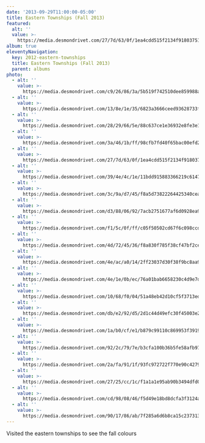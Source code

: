 ```yaml
---
date: '2013-09-29T11:00:00-05:00'
title: Eastern Townships (Fall 2013)
featured:
  alt: ''
  value: >-
    https://media.desmondrivet.com/27/7d/63/0f/1ea4cdd515f2134f918037519d3999dd94f8b8ce1ba14f1dd7be9305.jpg
album: true
eleventyNavigation:
  key: 2012-eastern-townships
  title: Eastern Townships (Fall 2013)
  parent: albums
photo:
  - alt: ''
    value: >-
      https://media.desmondrivet.com/c9/26/86/3a/5b519f742510dee859988a9da474c1dc303a8f9f3de6be4778c47a1d.jpg
  - alt: ''
    value: >-
      https://media.desmondrivet.com/13/8e/1e/35/6823a3666ceed93628733ffce538eb14bb11f131476d4e93ff2f4b2d.jpg
  - alt: ''
    value: >-
      https://media.desmondrivet.com/28/29/66/5e/88c637ce1e36932e8fe3e16bef2f0f4ee3048c0a5881fbe8b519f405.jpg
  - alt: ''
    value: >-
      https://media.desmondrivet.com/3a/46/1b/ff/98cfb7fd40f65bac00efd2f07aa1d3b5211c29e339c999a5701d8b1c.jpg
  - alt: ''
    value: >-
      https://media.desmondrivet.com/27/7d/63/0f/1ea4cdd515f2134f918037519d3999dd94f8b8ce1ba14f1dd7be9305.jpg
  - alt: ''
    value: >-
      https://media.desmondrivet.com/39/4e/4c/1e/11bdd915883366219c614791849245fd81151f4dda3db3297343511d.jpg
  - alt: ''
    value: >-
      https://media.desmondrivet.com/3c/9a/d7/45/f8a5d73822264425340cead0232340fff63bf0f5f22d5959ae6f16ee.jpg
  - alt: ''
    value: >-
      https://media.desmondrivet.com/d3/88/06/92/7acb2751677af6d0928ea964f89b8831319d199249a00ee9df7dd447.jpg
  - alt: ''
    value: >-
      https://media.desmondrivet.com/f1/5c/0f/ff/c05f50502cd67f6c098ccd233b2074ff05e35f74531a57728cb6f186.jpg
  - alt: ''
    value: >-
      https://media.desmondrivet.com/4d/72/45/36/f8a830f785f38cf47bf2ce6541b17aacb096c76a3d4445af7f35dd91.jpg
  - alt: ''
    value: >-
      https://media.desmondrivet.com/4e/ac/a0/14/2ff23037d30f38f9bc8aa902ae40e93a6862d7840f7323e155338e3a.jpg
  - alt: ''
    value: >-
      https://media.desmondrivet.com/4e/1e/0b/ec/76a01bab6658230c4d9e7d628f82d79eee5ed87d3b39e62503003aa5.jpg
  - alt: ''
    value: >-
      https://media.desmondrivet.com/10/68/f0/04/51a48eb42d10cf5f3713edf483bf635fe74497636bc39e672cf561a8.jpg
  - alt: ''
    value: >-
      https://media.desmondrivet.com/db/e2/92/d5/2d1c44d49efc30f45003e2c1b2762519f3c1b058af2be235e3335241.jpg
  - alt: ''
    value: >-
      https://media.desmondrivet.com/1a/b0/cf/e1/b879c99110c869953f391960c47df86cd01ed1d02ef178c1290e4717.jpg
  - alt: ''
    value: >-
      https://media.desmondrivet.com/92/2c/79/7e/b3cfa100b36b5fe58afb97d1824bc099df83a0103abf8cac3e042938.jpg
  - alt: ''
    value: >-
      https://media.desmondrivet.com/2a/fa/91/1f/93fc972722f770e90c42798528230f0a0ba933a5d975756f0b4e5a4a.jpg
  - alt: ''
    value: >-
      https://media.desmondrivet.com/27/25/cc/1c/f1a1a1e95ab90b3494dfd0699c52725ad02edb2c0b91a1f9359a7b51.jpg
  - alt: ''
    value: >-
      https://media.desmondrivet.com/cd/98/08/46/f5d49e18bd8dcfa3f3124a0283136927a0a2d032e2c71a0dceb040e5.jpg
  - alt: ''
    value: >-
      https://media.desmondrivet.com/90/17/86/ab/7f285a6d6b8ca15c237313c6283878e0e55a4791c150b7a0b18ba6de.jpg
---
```


Visited the eastern townships to see the fall colours

